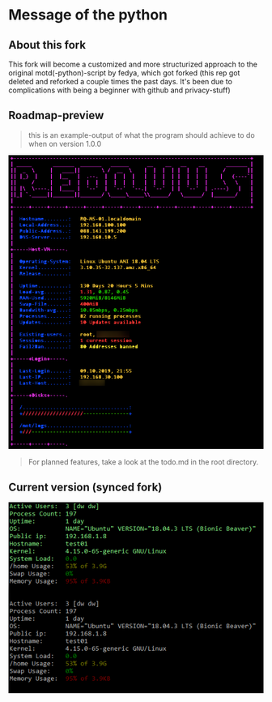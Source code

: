 # Message of the python

## About this fork

This fork will become a customized and more structurized approach to the original motd(-python)-script by fedya, which got forked
(this rep got deleted and reforked a couple times the past days. It's been due to complications with being a beginner with github and privacy-stuff)

## Roadmap-preview

> this is an example-output of what the program should achieve to do when on version 1.0.0

![Alt text](/images/roadmap-preview.png?raw=true "Ubuntu /etc/update-motd.d/")

> For planned features, take a look at the todo.md in the root directory.

## Current version (synced fork)

![Alt text](/images/0-0-0pre1.png?raw=true "Ubuntu /etc/update-motd.d/")
